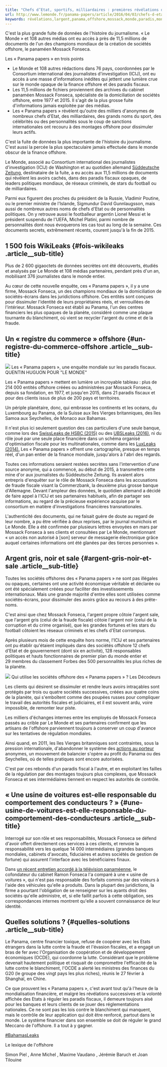 ```yaml
---
title: "Chefs d’Etat, sportifs, milliardaires : premières révélations des « Panama papers » sur le système offshore mondial"
url: http://www.lemonde.fr/panama-papers/article/2016/04/03/chefs-d-etat-sportifs-milliardaires-premieres-revelations-des-panama-papers-sur-le-systeme-offshore-mondial_4894816_4890278.html
keywords: révélations,largent,panama,offshore,mossack,monde,paradis,mondial,milliardaires,detat,sociétés,fonseca,papers,système,clients,sportifs,premières
---
```

C'est la plus grande fuite de données de l'histoire du journalisme. « Le Monde » et 108 autres médias ont eu accès à près de 11,5 millions de documents de l'un des champions mondiaux de la création de sociétés offshore, le panaméen Mossack Fonseca.

Les « Panama papers » en trois points

-   Le Monde et 108 autres rédactions dans 76 pays, coordonnées par le Consortium international des journalistes d'investigation (ICIJ), ont eu accès à une masse d'informations inédites qui jettent une lumière crue sur le monde opaque de la finance offshore et des paradis fiscaux.
-   Les 11,5 millions de fichiers proviennent des archives du cabinet panaméen Mossack Fonseca, spécialiste de la domiciliation de sociétés offshore, entre 1977 et 2015. Il s'agit de la plus grosse fuite d'informations jamais exploitée par des médias.
-   Les « Panama papers » révèlent qu'outre des milliers d'anonymes de nombreux chefs d'Etat, des milliardaires, des grands noms du sport, des célébrités ou des personnalités sous le coup de sanctions internationales ont recouru à des montages offshore pour dissimuler leurs actifs.

C'est la fuite de données la plus importante de l'histoire du journalisme. C'est aussi la percée la plus spectaculaire jamais effectuée dans le monde obscur de la finance offshore.

Le Monde, associé au Consortium international des journalistes d'investigation (ICIJ) de Washington et au quotidien allemand [Süddeutsche Zeitung](http://www.sueddeutsche.de/), destinataire de la fuite, a eu accès aux 11,5 millions de documents qui révèlent les avoirs cachés, dans des paradis fiscaux opaques, de leaders politiques mondiaux, de réseaux criminels, de stars du football ou de milliardaires.

Parmi eux figurent des proches du président de la Russie, Vladimir Poutine, ou le premier ministre de l'Islande, Sigmundur David Gunnlaugsson, mais aussi de nombreux autres noms de chefs d'Etat ou de personnalités politiques. On y retrouve aussi le footballeur argentin Lionel Messi et le président suspendu de l'UEFA, Michel Platini, parmi nombre de personnalités dont nous évoquerons les cas tout au long de la semaine. Ces documents secrets, extrêmement récents, courent jusqu'à la fin de 2015.

1 500 fois WikiLeaks {#fois-wikileaks .article__sub-title}
--------------------

Plus de 2 600 gigaoctets de données secrètes ont été découverts, étudiés et analysés par Le Monde et 108 médias partenaires, pendant près d'un an, mobilisant 376 journalistes dans le monde entier.

Au cœur de cette nouvelle enquête, ces « Panama papers », il y a une firme, Mossack Fonseca, un des champions mondiaux de la domiciliation de sociétés-écrans dans les juridictions offshore. Ces entités sont conçues pour dissimuler l'identité de leurs propriétaires réels, et verrouillées de l'intérieur. Mossack Fonseca est établi au Panama, l'un des centres financiers les plus opaques de la planète, considéré comme une plaque tournante du blanchiment, où vient se recycler l'argent du crime et de la fraude.

Un « registre du commerce » offshore {#un-registre-du-commerce-offshore .article__sub-title}
------------------------------------

![](https://img.lemde.fr/2016/04/02/0/0/3500/2337/688/0/60/0/54f0125_6945-1dxdu6h.png) Les « Panama papers », une enquête mondiale sur les paradis fiscaux. QUENTIN HUGUON POUR \"LE MONDE\"

Les « Panama papers » mettent en lumière un incroyable tableau : plus de 214 000 entités offshore créées ou administrées par Mossack Fonseca, depuis sa fondation, en 1977, et jusqu'en 2015, dans 21 paradis fiscaux et pour des clients issus de plus de 200 pays et territoires.

Un périple planétaire, donc, qui embrasse les continents et les océans, du Luxembourg au Panama, de la Suisse aux îles Vierges britanniques, des îles Samoa aux Seychelles, de Monaco aux Bahamas.

Il n'est plus ici seulement question des cas particuliers d'une seule banque, comme lors des [SwissLeaks de HSBC (2015)](http://www.lemonde.fr/swiss-leaks/) ou des [UBSLeaks (2016)](http://www.lemonde.fr/ubs-leaks/), ni du rôle joué par une seule place financière dans un schéma organisé d'optimisation fiscale pour les multinationales, comme dans les [LuxLeaks (2014).](http://www.lemonde.fr/luxembourg-leaks/) Les « Panama papers » offrent une cartographie, presque en temps réel, d'un pan entier de la finance mondiale, jusqu'alors à l'abri des regards.

Toutes ces informations seraient restées secrètes sans l'intervention d'une source anonyme, qui a commencé, au début de 2015, à transmettre cette mine d'or aux journalistes du Süddeutsche Zeitung. Ils avaient alors entrepris d'enquêter sur le rôle de Mossack Fonseca dans les accusations de fraude fiscale visant la Commerzbank, la deuxième plus grosse banque d'Allemagne. Devant l'ampleur des données, le quotidien allemand a décidé de faire appel à l'ICIJ et ses partenaires habituels, afin de partager ses informations, au regard de la précieuse expérience acquise par le consortium en matière d'investigations financières transnationales.

L'authenticité des documents, qui ne faisait guère de doute au regard de leur nombre, a pu être vérifiée à deux reprises, par le journal munichois et Le Monde. Elle a été confirmée par plusieurs lettres envoyées en mars par Mossack Fonseca à ses clients et consultées par Le Monde, mentionnant « un accès non autorisé à \[son\] serveur de messagerie électronique grâce auquel certaines informations ont été glanées par des tierces personnes ».

Argent gris, noir et sale {#argent-gris-noir-et-sale .article__sub-title}
-------------------------

Toutes les sociétés offshores des « Panama papers » ne sont pas illégales ou opaques, certaines ont une activité économique véritable et déclarée ou ont été spécialement créées pour faciliter des investissements internationaux. Mais une grande majorité d'entre elles sont utilisées comme sociétés-écrans, pour dissimuler des avoirs grâce au recours à des prête-noms.

C'est ainsi que chez Mossack Fonseca, l'argent propre côtoie l'argent sale, que l'argent gris (celui de la fraude fiscale) côtoie l'argent noir (celui de la corruption et du crime organisé), que les grandes fortunes et les stars du football côtoient les réseaux criminels et les chefs d'Etat corrompus.

Après plusieurs mois de cette enquête hors norme, l'ICIJ et ses partenaires ont pu établir qu'étaient impliqués dans des sociétés offshore 12 chefs d'Etat et de gouvernement (dont six en activité), 128 responsables politiques et hauts fonctionnaires de premier plan du monde entier et 29 membres du classement Forbes des 500 personnalités les plus riches de la planète.

![](https://img.lemde.fr/2016/03/29/0/0/12433/7683/688/0/60/0/d912182_2857-1nty7v9.png) Qui utilise les sociétés offshore des « Panama papers » ? Les Décodeurs

Les clients qui désirent se dissimuler et rendre leurs avoirs intraçables sont protégés par trois ou quatre sociétés successives, créées aux quatre coins de la planète, qui s'emboîtent comme des poupées russes pour compliquer le travail des autorités fiscales et judiciaires, et il est souvent ardu, voire impossible, de remonter leur piste.

Les milliers d'échanges internes entre les employés de Mossack Fonseca passés au crible par Le Monde et ses partenaires confirment que les artisans de l'offshore parviennent toujours à conserver un coup d'avance sur les tentatives de régulation mondiales.

Ainsi quand, en 2011, les îles Vierges britanniques sont contraintes, sous la pression internationale, d'abandonner le système des [actions au porteur](#huit-anchor-actionsauporteur) anonymes, un mouvement de balancier s'opère au profit du Panama ou des Seychelles, où de telles pratiques sont encore autorisées.

C'est par ces rebonds d'un paradis fiscal à l'autre, et en exploitant les failles de la régulation par des montages toujours plus complexes, que Mossack Fonseca et ses intermédiaires tiennent en respect les autorités de contrôle.

« Une usine de voitures est-elle responsable du comportement des conducteurs ? » {#une-usine-de-voitures-est-elle-responsable-du-comportement-des-conducteurs .article__sub-title}
--------------------------------------------------------------------------------

Interrogé sur son rôle et ses responsabilités, Mossack Fonseca se défend d'avoir offert directement ces services à ces clients, et renvoie la responsabilité vers les quelque 14 000 intermédiaires (grandes banques mondiales, cabinets d'avocats, fiduciaires et autres sociétés de gestion de fortune) qui assurent l'interface avec les bénéficiaires finaux.

Dans [un récent entretien accordé à la télévision panaméenne](http://www.tvn-2.com/videos/entrevistas/Fonseca-Mora-reitera-cometido-ilegalidad_2_4437326228.html), le cofondateur du cabinet Ramon Fonseca l'a comparé à une « usine de voitures », qui n'est pas responsable des forfaits commis par des voleurs à l'aide des véhicules qu'elle a produits. Dans la plupart des juridictions, la firme a pourtant l'obligation de se renseigner sur les ayants droit des sociétés qu'elle administre, et, si elle faillit parfois à cette obligation, ses correspondances internes montrent qu'elle a souvent connaissance de leur identité.

Quelles solutions ? {#quelles-solutions .article__sub-title}
-------------------

Le Panama, centre financier toxique, refuse de coopérer avec les Etats étrangers dans la lutte contre la fraude et l'évasion fiscales, et a engagé un bras de fer avec l'Organisation de coopération et de développement économiques (OCDE), qui coordonne la lutte. Considérant que le problème devenait hautement politique et risquait de compromettre l'efficacité de la lutte contre le blanchiment, l'OCDE a alerté les ministres des finances du G20 (le groupe des vingt pays les plus riches), réunis le 27 février à Shanghaï, en Chine.

Ce que prouvent les « Panama papers », c'est avant tout qu'à l'heure de la mondialisation financière, et malgré les révélations successives et la volonté affichée des Etats à réguler les paradis fiscaux, il demeure toujours aisé pour les banques et leurs clients de se jouer des réglementations nationales. Ce ne sont pas les lois contre le blanchiment qui manquent, mais le contrôle de leur application qui doit être renforcé, partout dans le monde. Le système financier dans son ensemble se doit de réguler le grand Meccano de l'offshore. Il a tout à y gagner.

[\#BahamasLeaks](https://www.lemonde.fr/evasion-fiscale/)

Le lexique de l\'offshore

Simon Piel , Anne Michel , Maxime Vaudano , Jérémie Baruch et Joan Tilouine
